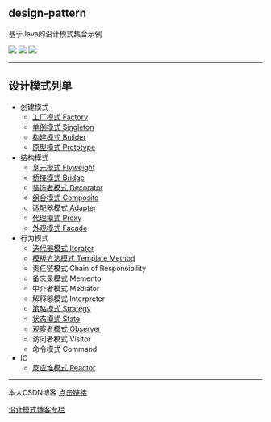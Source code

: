 ## design-pattern
基于Java的设计模式集合示例

![](https://img.shields.io/badge/java-12-brightgreen.svg)
![](https://img.shields.io/badge/ide-IntelliJ%20IDEA-brown.svg)
![](https://img.shields.io/badge/maven-3.6.0-coral.svg)

------------------------------------------

## 设计模式列单

- 创建模式
    - [工厂模式  Factory](https://qwhai.blog.csdn.net/article/details/46225213)
    - [单例模式  Singleton](https://qwhai.blog.csdn.net/article/details/46006071)
    - [构建模式  Builder](https://qwhai.blog.csdn.net/article/details/50246499)
    - [原型模式  Prototype](https://qwhai.blog.csdn.net/article/details/50787390)
- 结构模式
    - [享元模式  Flyweight](https://qwhai.blog.csdn.net/article/details/51241598)
    - [桥接模式  Bridge](https://qwhai.blog.csdn.net/article/details/51024127)
    - [装饰者模式  Decorator](https://qwhai.blog.csdn.net/article/details/45870027)
    - [组合模式  Composite](https://qwhai.blog.csdn.net/article/details/51437883)
    - [适配器模式  Adapter](https://qwhai.blog.csdn.net/article/details/50326851)
    - [代理模式  Proxy](https://qwhai.blog.csdn.net/article/details/50326817)
    - [外观模式  Facade](https://qwhai.blog.csdn.net/article/details/51592617)
- 行为模式
    - [迭代器模式 Iterator](https://qwhai.blog.csdn.net/article/details/50799562)
    - [模板方法模式 Template Method](src/main/java/design/pattern/template)
    - 责任链模式 Chain of Responsibility
    - 备忘录模式 Memento
    - 中介者模式 Mediator
    - 解释器模式 Interpreter
    - [策略模式 Strategy](https://qwhai.blog.csdn.net/article/details/45894511)
    - [状态模式 State](https://qwhai.blog.csdn.net/article/details/51596556)
    - [观察者模式 Observer](https://qwhai.blog.csdn.net/article/details/45483511)
    - 访问者模式 Visitor
    - 命令模式 Command
- IO
    - [反应堆模式 Reactor]()

------------------------------------------

本人CSDN博客 [点击链接](https://qwhai.blog.csdn.net/)

[设计模式博客专栏](http://blog.csdn.net/column/details/java-designpattern-w.html)
